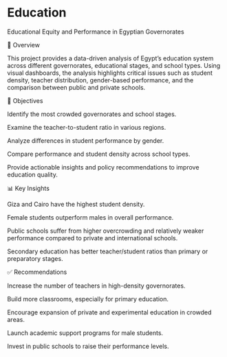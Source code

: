 # Education
Educational Equity and Performance in Egyptian Governorates

📝 Overview

This project provides a data-driven analysis of Egypt’s education system across different governorates, educational stages, and school types. Using visual dashboards, the analysis highlights critical issues such as student density, teacher distribution, gender-based performance, and the comparison between public and private schools.

🎯 Objectives

Identify the most crowded governorates and school stages.

Examine the teacher-to-student ratio in various regions.

Analyze differences in student performance by gender.

Compare performance and student density across school types.

Provide actionable insights and policy recommendations to improve education quality.

📊 Key Insights

Giza and Cairo have the highest student density.

Female students outperform males in overall performance.

Public schools suffer from higher overcrowding and relatively weaker performance compared to private and international schools.

Secondary education has better teacher/student ratios than primary or preparatory stages.

✅ Recommendations

Increase the number of teachers in high-density governorates.

Build more classrooms, especially for primary education.

Encourage expansion of private and experimental education in crowded areas.

Launch academic support programs for male students.

Invest in public schools to raise their performance levels.

